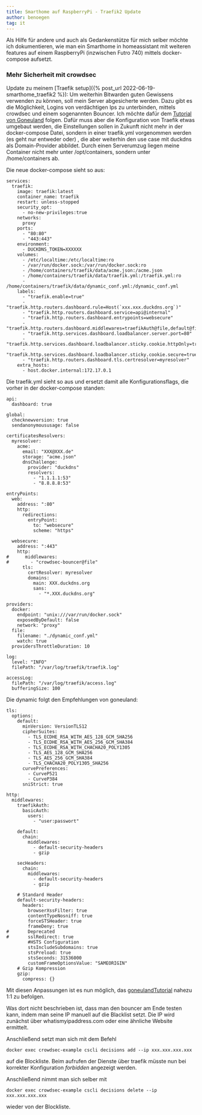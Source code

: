 ```yaml
---
title: Smarthome auf RaspberryPi - Traefik2 Update
author: benoegen
tag: it
---
```

Als Hilfe für andere und auch als Gedankenstütze für mich selber möchte ich dokumentieren, wie man ein Smarthome in homeassistant mit weiteren features auf einem RaspberryPi (inzwischen Futro 740) mittels docker-compose aufsetzt.

### Mehr Sicherheit mit crowdsec

Update zu meinem [Traefik setup]({% post_url 2022-06-19-smarthome_traefik2 %}): Um weiterhin Bitwarden guten Gewissens verwenden zu können, soll mein Server abgesicherte werden. Dazu gibt es die Möglichkeit, Logins von verdächtigen Ips zu unterbinden, mittels crowdsec und einem sogenannten Bouncer. Ich möchte dafür dem [Tutorial von Goneuland](https://goneuland.de/traefik-v2-reverse-proxy-mit-crowdsec-einrichten/) folgen. Dafür muss aber die Konfiguration von Traefik etwas umgebaut werden, die Einstellungen sollen in Zukunft nicht mehr in der docker-compose Datei, sondern in einer traefik.yml vorgenommen werden (es geht nur entweder oder) , die aber weiterhin den use case mit duckdns als Domain-Provider abbildet. 
Durch einen Serverumzug liegen meine Container nicht mehr unter /opt/containers, sondern unter /home/containers ab.

<!--mehr-->

Die neue docker-compose sieht so aus:
 
```
services:
  traefik:
    image: traefik:latest
    container_name: traefik
    restart: unless-stopped
    security_opt:
      - no-new-privileges:true
    networks:
      proxy
    ports:
      - "80:80"
      - "443:443"
    environment:
      - DUCKDNS_TOKEN=XXXXXX
    volumes:
      - /etc/localtime:/etc/localtime:ro
      - /var/run/docker.sock:/var/run/docker.sock:ro
      - /home/containers/traefik/data/acme.json:/acme.json
      - /home/containers/traefik/data/traefik.yml:/traefik.yml:ro
      - /home/containers/traefik/data/dynamic_conf.yml:/dynamic_conf.yml
    labels:
      - "traefik.enable=true"
      - "traefik.http.routers.dashboard.rule=Host(`xxx.xxx.duckdns.org`)"
      - "traefik.http.routers.dashboard.service=api@internal"
      - "traefik.http.routers.dashboard.entrypoints=websecure"
      - "traefik.http.routers.dashboard.middlewares=traefikAuth@file,default@file"
      - "traefik.http.services.dashboard.loadbalancer.server.port=80"
      - "traefik.http.services.dashboard.loadbalancer.sticky.cookie.httpOnly=true"
      - "traefik.http.services.dashboard.loadbalancer.sticky.cookie.secure=true"
      - "traefik.http.routers.dashboard.tls.certresolver=myresolver"
    extra_hosts:
      - host.docker.internal:172.17.0.1
```

Die traefik.yml sieht so aus und ersetzt damit alle Konfigurationsflags, die vorher in der docker-compose standen:

```
api:
  dashboard: true
  
global:
  checknewversion: true
  sendanonymoususage: false

certificatesResolvers:
  myresolver:
    acme:
      email: "XXX@XXX.de"
      storage: "acme.json"
      dnsChallenge:
        provider: "duckdns"
        resolvers:
          - "1.1.1.1:53"
          - "8.8.8.8:53"

entryPoints:
  web:
    address: ":80"
    http:
      redirections:
        entryPoint:
          to: "websecure"
          scheme: "https"
          
  websecure:
    address: ":443"
    http:
#      middlewares:
#        - "crowdsec-bouncer@file"
      tls:
        certResolver: myresolver
        domains:
          main: XXX.duckdns.org
          sans:
            - "*.XXX.duckdns.org"

providers:
  docker:
    endpoint: "unix:///var/run/docker.sock"
    exposedByDefault: false
    network: "proxy"
  file:
    filename: "./dynamic_conf.yml"
    watch: true
  providersThrottleDuration: 10

log:
  level: "INFO"
  filePath: "/var/log/traefik/traefik.log"

accessLog:
  filePath: "/var/log/traefik/access.log"
  bufferingSize: 100

```

Die dynamic folgt den Empfehlungen von goneuland:

```
tls:
  options:
    default:
      minVersion: VersionTLS12
      cipherSuites:
        - TLS_ECDHE_RSA_WITH_AES_128_GCM_SHA256
        - TLS_ECDHE_RSA_WITH_AES_256_GCM_SHA384
        - TLS_ECDHE_RSA_WITH_CHACHA20_POLY1305
        - TLS_AES_128_GCM_SHA256
        - TLS_AES_256_GCM_SHA384
        - TLS_CHACHA20_POLY1305_SHA256
      curvePreferences:
        - CurveP521
        - CurveP384
      sniStrict: true

http:
  middlewares:
    traefikAuth:
      basicAuth:
        users:
          - "user:passwort"

    default:
      chain:
        middlewares:
          - default-security-headers
          - gzip

    secHeaders:
      chain:
        middlewares:
          - default-security-headers
          - gzip

    # Standard Header
    default-security-headers:
      headers:
        browserXssFilter: true
        contentTypeNosniff: true
        forceSTSHeader: true
        frameDeny: true
#       Deprecated
#       sslRedirect: true
        #HSTS Configuration
        stsIncludeSubdomains: true
        stsPreload: true
        stsSeconds: 31536000
        customFrameOptionsValue: "SAMEORIGIN"
    # Gzip Kompression
    gzip:
      compress: {}
```

Mit diesen Anpassungen ist es nun möglich, das [goneulandTutorial](https://goneuland.de/traefik-v2-reverse-proxy-mit-crowdsec-einrichten/) nahezu 1:1 zu befolgen. 

Was dort nicht beschrieben ist, dass man den bouncer am Ende testen kann, indem man seine IP manuell auf die Blacklist setzt. Die IP wird zunächst über whatismyipaddress.com oder eine ähnliche Website ermittelt. 

Anschließend setzt man sich mit dem Befehl

```
docker exec crowdsec-example cscli decisions add --ip xxx.xxx.xxx.xxx
```

auf die Blockliste. Beim aufrufen der Dienste über traefik müsste nun bei korrekter Konfiguration *forbidden* angezeigt werden. 

Anschließend nimmt man sich selber mit

```
docker exec crowdsec-example cscli decisions delete --ip xxx.xxx.xxx.xxx
```

wieder von der Blockliste.

